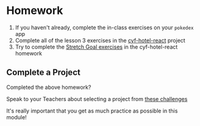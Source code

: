 # Homework

1. If you haven't already, complete the in-class exercises on your `pokedex` app
2. Complete all of the lesson 3 exercises in the [cyf-hotel-react](https://github.com/CodeYourFuture/cyf-hotel-react#lesson-3) project
3. Try to complete the [Stretch Goal exercises](https://github.com/CodeYourFuture/cyf-hotel-react#stretch-goals) in the cyf-hotel-react homework

## Complete a Project

Completed the above homework?

Speak to your Teachers about selecting a project from [these challenges](https://github.com/CodeYourFuture/cyf-react-challenges)

It's really important that you get as much practice as possible in this module!
